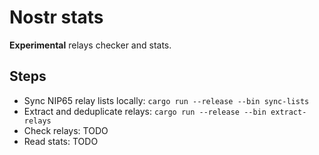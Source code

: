 # Nostr stats

**Experimental** relays checker and stats.

## Steps

- Sync NIP65 relay lists locally: `cargo run --release --bin sync-lists`
- Extract and deduplicate relays: `cargo run --release --bin extract-relays`
- Check relays: TODO
- Read stats: TODO
